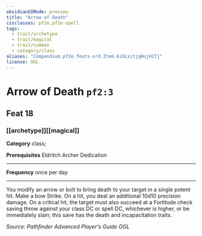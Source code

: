 ```yaml
---
obsidianUIMode: preview
title: "Arrow of Death"
cssclasses: pf2e,pf2e-spell
tags:
  - trait/archetype
  - trait/magical
  - trait/common
  - category/class
aliases: "Compendium.pf2e.feats-srd.Item.6iOLxitjqHujH1Tj"
license: OGL
---
```

# Arrow of Death `pf2:3`
## Feat 18
### [[archetype]][[magical]]

**Category** class; 



**Prerequisites** Eldritch Archer Dedication
* * *
**Frequency** once per day

* * *

You modify an arrow or bolt to bring death to your target in a single potent hit. Make a bow Strike. On a hit, you deal an additional 10d10 precision damage. On a critical hit, the target must also succeed at a Fortitude check saving throw against your class DC or spell DC, whichever is higher, or be immediately slain; this save has the death and incapacitation traits.

*Source: Pathfinder Advanced Player's Guide*
*OGL*